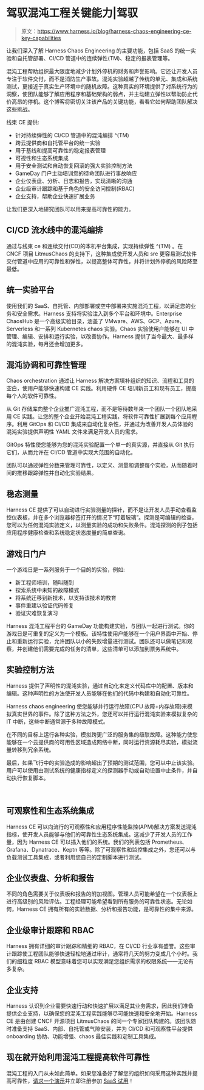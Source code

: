 # 驾驭混沌工程关键能力|驾驭

> 原文：<https://www.harness.io/blog/harness-chaos-engineering-ce-key-capabilities>

让我们深入了解 Harness Chaos Engineering 的主要功能，包括 SaaS 的统一实验和自托管部署、CI/CD 管道中的连续弹性(TM)、稳定的报表管理等。‍

混沌工程帮助组织最大限度地减少计划外停机的财务和声誉影响。它还让开发人员专注于软件交付，而不是消防生产事故。混沌实验超越了传统的单元、集成和系统测试，更接近于真实生产环境中的随机故障。这种真实的环境提供了对系统行为的洞察，使团队能够了解应用程序和基础架构的弱点，并主动建立弹性以帮助防止代价高昂的停机。这个博客将密切关注该产品的关键功能，看看它如何帮助团队解决这些挑战。

线束 CE 提供:

*   针对持续弹性的 CI/CD 管道中的混沌编排 ^(TM)
*   跨云提供商和自托管平台的统一实验
*   用于基线和提高可靠性的稳定报表管理
*   可视性和生态系统集成
*   用于安全测试和自动恢复回滚的强大实验控制方法
*   GameDay 门户主动培训您的待命团队进行事故响应
*   企业仪表盘、分析、日志和报告，实现清晰的沟通
*   企业级审计跟踪和基于角色的安全访问控制(RBAC)
*   企业支持，帮助企业快速扩展业务

让我们更深入地研究团队可以用来提高可靠性的能力。

## CI/CD 流水线中的混沌编排

通过与线束 ce 和连续交付(CD)的本机平台集成，实现持续弹性 ^(TM) 。在 CNCF 项目 LitmusChaos 的支持下，这种集成使开发人员和 sre 更容易测试软件交付管道中应用的可靠性和弹性，以提高整体可靠性，并将计划外停机的风险降至最低。

## 统一实验平台

使用我们的 SaaS、自托管、内部部署或空中部署来实施混沌工程，以满足您的业务和安全需求。Harness 支持将实验注入到多个平台和环境中。Enterprise ChaosHub 是一个高级实验目录，涵盖了 VMware、AWS、GCP、Azure、Serverless 和一系列 Kubernetes chaos 实验。Chaos 实验使用户能够在 UI 中管理、编辑、安排和运行实验，以改善协作。Harness 提供了当今最大、最多样的混沌实验，每月还会增加更多。

## 混沌协调和可靠性管理

Chaos orchestration 通过让 Harness 解决方案填补组织的知识、流程和工具的空白，使用户能够快速构建 CE 实践。利用硬件 CE 培训新员工和现有员工，提高每个人的软件可靠性。

从 Git 存储库向整个企业推广混沌工程，而不是等待数年来一个团队一个团队地采用 CE 实践。让您的整个企业开始混沌工程实践，将软件可靠性扩展到每个应用程序。利用 GitOps 和 CI/CD 集成来自动化复杂性，并通过为改善开发人员体验的混沌实验提供声明性 YAML 文件来满足开发人员的需求。

GitOps 特性使您能够为您的混沌实验配置一个单一的真实源，并直接从 Git 执行它们，从而允许在 CI/CD 管道中实现大范围的自动化。

团队可以通过弹性分数来管理可靠性，以定义、测量和调整每个实验，从而随着时间的推移跟踪弹性并自动化实验结果。

## 稳态测量

Harness CE 提供了可以自动进行实验测量的探针，而不是让开发人员手动查看监控仪表板，并在多个浏览器标签打开的情况下“盯着玻璃”。探测是可编辑的检查，您可以为任何混沌实验定义，以测量实验的成功和失败条件。混沌探测的例子包括应用程序健康检查和系统稳定状态度量的简单查询。

## 游戏日门户

一个游戏日是一系列服务于一个目的的实验，例如:

*   新工程师培训，随叫随到
*   探索系统中未知的故障模式
*   将系统迁移到新技术，以支持该技术的教育
*   事件重建以验证代码修复
*   验证灾难恢复演习

Harness 混沌工程平台的 GameDay 功能构建实验，与团队一起进行测试。你的游戏日是可重复的定义为一个模板。该特性使用户能够在一个用户界面中开始、停止和重新运行实验，允许团队以小的失败增量进行测试。团队还可以做笔记和观察，并创建他们需要完成的任务的清单，这些清单可以添加到票务系统中。

## 实验控制方法

Harness 提供了声明性的混沌实验，通过自动化来定义代码库中的配置、版本和编辑。这种声明性的方法使开发人员能够在他们的代码中构建和自动化可靠性。

Harness chaos engineering 使您能够并行运行故障(CPU 故障+内存故障)来模拟真实世界的事件。除了这种方法之外，您还可以并行运行混沌实验来模拟复杂的 IT 中断，这些中断通常源于多种故障模式。

在不同的目标上运行各种实验，模拟跨更广泛的服务集的级联故障。这种能力使您能够在一个云提供商的可用性区域造成网络中断，同时运行资源耗尽实验，模拟流量转移到冗余系统。

最后，如果飞行中的实验造成的影响超出了预期的测试范围，您可以中止该实验。用户可以使用由测试系统的健康指标定义的探测器手动或自动设置中止条件，并自动执行恢复脚本。

‍

## 可观察性和生态系统集成

Harness CE 可以向流行的可观察性和应用程序性能监控(APM)解决方案发送混沌指标，使开发人员能够与他们的可靠性生态系统集成。这减少了开发人员的工作量，因为 Harness CE 可以插入他们的系统。我们的列表包括 Prometheus、Grafana、Dynatrace、Keptn 等等。除了可观察性和监控集成之外，您还可以与负载测试工具集成，或者利用您自己的定制脚本进行测试。

## 企业仪表盘、分析和报告

不同的角色需要关于仪表板和报告的附加视图。管理人员可能希望在一个仪表板上进行高级别的风险评估。工程经理可能希望看到所有服务的可靠性状态。无论如何，Harness CE 拥有所有的实验数据、分析和报告功能，是可靠性的集中来源。

## 企业级审计跟踪和 RBAC

Harness 拥有详细的审计跟踪和精细的 RBAC，在 CI/CD 行业享有盛誉。这些审计跟踪使工程团队能够快速轻松地通过审计，通常将几天的努力变成几个小时。我们的细粒度 RBAC 模型意味着您可以实现满足您组织需求的权限系统——无论有多复杂。

## 企业支持

Harness 认识到企业需要快速行动和快速扩展以满足其业务需求，因此我们准备提供企业支持，以确保您的混沌工程实践能够尽可能快速和安全地开始。Harness CE 是由创建 CNCF 开源项目 LitmusChaos 的同一个专家团队构建的。该团队随时准备支持 SaaS、内部、自托管或气隙安装，并为 CI/CD 和可观察性平台提供 onboarding 协助、功能增强、chaos 最佳实践和定制工具集成。

## 现在就开始利用混沌工程提高软件可靠性

混沌工程的入门从未如此简单。如果您准备好了解您的组织如何采用这种实践并提高可靠性，[请求一个演示](https://www.harness.io/demo/next-gen-ce)并立即注册参加 [SaaS 试用](https://www.harness.io/trial/chaos-saas-trial)！